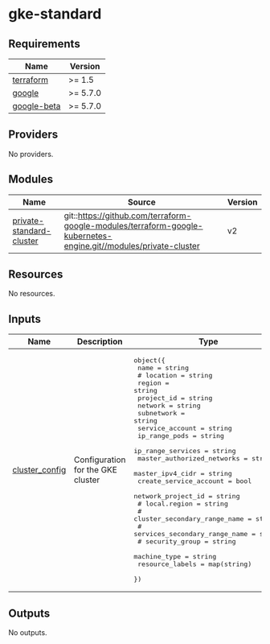 # gke-standard

<!-- BEGINNING OF PRE-COMMIT-TERRAFORM DOCS HOOK -->
## Requirements

| Name | Version |
|------|---------|
| <a name="requirement_terraform"></a> [terraform](#requirement\_terraform) | >= 1.5 |
| <a name="requirement_google"></a> [google](#requirement\_google) | >= 5.7.0 |
| <a name="requirement_google-beta"></a> [google-beta](#requirement\_google-beta) | >= 5.7.0 |

## Providers

No providers.

## Modules

| Name | Source | Version |
|------|--------|---------|
| <a name="module_private-standard-cluster"></a> [private-standard-cluster](#module\_private-standard-cluster) | git::https://github.com/terraform-google-modules/terraform-google-kubernetes-engine.git//modules/private-cluster | v2 |

## Resources

No resources.

## Inputs

| Name | Description | Type | Default | Required |
|------|-------------|------|---------|:--------:|
| <a name="input_cluster_config"></a> [cluster\_config](#input\_cluster\_config) | Configuration for the GKE cluster | <pre>object({<br>    name = string<br>    #    location                      = string<br>    region                     = string<br>    project_id                 = string<br>    network                    = string<br>    subnetwork                 = string<br>    service_account            = string<br>    ip_range_pods              = string<br>    ip_range_services          = string<br>    master_authorized_networks = string<br>    master_ipv4_cidr           = string<br>    create_service_account     = bool<br>    network_project_id         = string<br>    #  local.region                  = string <br>    #  cluster_secondary_range_name  = string<br>    #  services_secondary_range_name = string<br>    #  security_group                = string<br>    machine_type    = string<br>    resource_labels = map(string)<br>  })</pre> | <pre>{<br>  "create_service_account": true,<br>  "ip_range_pods": "10.0.0.0/16",<br>  "ip_range_services": "10.1.0.0/20",<br>  "machine_type": "e2-standard-2",<br>  "master_authorized_networks": "0.0.0.0/0",<br>  "master_ipv4_cidr": "172.16.0.0/28",<br>  "name": "test-gke-standard-n",<br>  "network": "vpc-n-shared-core-0",<br>  "network_project_id": "prj-c-networking",<br>  "project_id": "prj-n-jigsaw-af5g",<br>  "region": "europe-west2",<br>  "resource_labels": {<br>    "env": "test"<br>  },<br>  "service_account": "sa-control@prj-b-lz-seed-er1w.iam.gserviceaccount.com",<br>  "subnetwork": "your-subnetwork"<br>}</pre> | no |

## Outputs

No outputs.
<!-- END OF PRE-COMMIT-TERRAFORM DOCS HOOK -->

